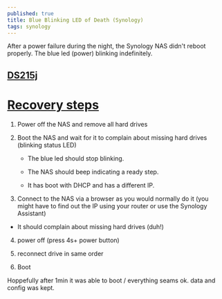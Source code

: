 ```yaml
---
published: true
title: Blue Blinking LED of Death (Synology)
tags: synology
---
```


After a power failure during the night, the Synology NAS didn't reboot properly.
The blue led (power) blinking indefinitely.

## [DS215j](https://www.synology.com/en-global/support/download/DS215j#docs)

# [Recovery steps](http://upperstage.de/2017/03/09/synology-nas-blue-blinking-led-of-death/)

1. Power off the NAS and remove all hard drives
2. Boot the NAS and wait for it to complain about missing hard drives (blinking status LED)

	- The blue led should stop blinking.
	- The NAS should beep indicating a ready step.

	- It has boot with DHCP and has a different IP.

3. Connect to the NAS via a browser as you would normally do it (you might have to find out the IP using your router or use the Synology Assistant)

- It should complain about missing hard drives (duh!)

4. power off (press 4s+ power button)

5. reconnect drive in same order

6. Boot

Hoppefully after 1min it was able to boot / everything seams ok.
data and config was kept.
